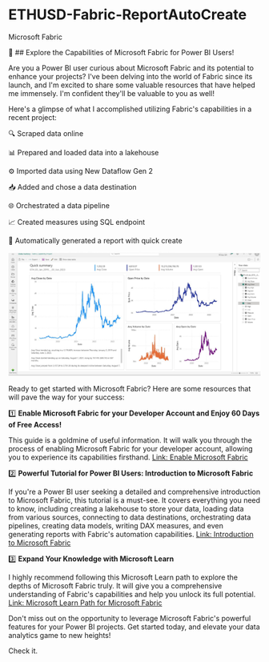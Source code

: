 # ETHUSD-Fabric-ReportAutoCreate
Microsoft Fabric

🚀 ## Explore the Capabilities of Microsoft Fabric for Power BI Users! 

Are you a Power BI user curious about Microsoft Fabric and its potential to enhance your projects? I've been delving into the world of Fabric since its launch, and I'm excited to share some valuable resources that have helped me immensely. I'm confident they'll be valuable to you as well!

Here's a glimpse of what I accomplished utilizing Fabric's capabilities in a recent project:

🔍 Scraped data online

📊 Prepared and loaded data into a lakehouse

⚙️ Imported data using New Dataflow Gen 2

📥 Added and chose a data destination

🌐 Orchestrated a data pipeline

📈 Created measures using SQL endpoint

🎨 Automatically generated a report with quick create

![report](https://github.com/rajikudusadewale/ETHUSD-ReportAutoCreate/blob/main/Autocreate%20report_ethusd.jpg)

Ready to get started with Microsoft Fabric? Here are some resources that will pave the way for your success:

1️⃣ **Enable Microsoft Fabric for your Developer Account and Enjoy 60 Days of Free Access!**

This guide is a goldmine of useful information. It will walk you through the process of enabling Microsoft Fabric for your developer account, allowing you to experience its capabilities firsthand.
[Link: Enable Microsoft Fabric](https://lnkd.in/eGJ3WHWm)

2️⃣ **Powerful Tutorial for Power BI Users: Introduction to Microsoft Fabric**

If you're a Power BI user seeking a detailed and comprehensive introduction to Microsoft Fabric, this tutorial is a must-see. It covers everything you need to know, including creating a lakehouse to store your data, loading data from various sources, connecting to data destinations, orchestrating data pipelines, creating data models, writing DAX measures, and even generating reports with Fabric's automation capabilities.
[Link: Introduction to Microsoft Fabric](https://lnkd.in/eWBCD3yv)

3️⃣ **Expand Your Knowledge with Microsoft Learn**

I highly recommend following this Microsoft Learn path to explore the depths of Microsoft Fabric truly. It will give you a comprehensive understanding of Fabric's capabilities and help you unlock its full potential.
[Link: Microsoft Learn Path for Microsoft Fabric](https://lnkd.in/eGHN54Pf)

Don't miss out on the opportunity to leverage Microsoft Fabric's powerful features for your Power BI projects. Get started today, and elevate your data analytics game to new heights!

Check it.

